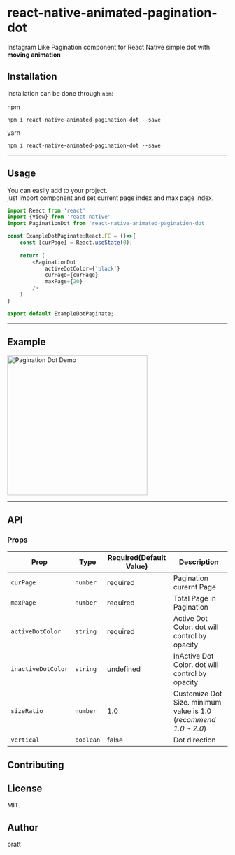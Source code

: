 react-native-animated-pagination-dot
=============

Instagram Like Pagination component for React Native simple dot with **moving animation** 

## Installation

Installation can be done through `npm`:

npm
```shell
npm i react-native-animated-pagination-dot --save
```
yarn
```shell
npm i react-native-animated-pagination-dot --save
```

-----
## Usage
You can easily add to your project.<br/>
just import component and set current page index and max page index.
```js
import React from 'react'
import {View} from 'react-native'
import PaginationDot from 'react-native-animated-pagination-dot'

const ExampleDotPaginate:React.FC = ()=>{
    const [curPage] = React.useState(0);
    
    return (
        <PaginationDot
            activeDotColor={'black'}
            curPage={curPage}
            maxPage={20}
        />
    )
}

export default ExampleDotPaginate;
```

-----
## Example

<img src="https://user-images.githubusercontent.com/4319422/189922878-7172d48c-8307-47ac-806a-6255f7bd6d3b.gif" alt="Pagination Dot Demo" width="320"/>

-----
## API

### Props

| **Prop**           | **Type**                    | **Required(Default Value)** | **Description**                                                |
|--------------------| ----------------------------|----------------------------|----------------------------------------------------------------|
| `curPage`          | `number`                    | required                   | Pagination curernt Page                                        |
| `maxPage`          | `number`                    | required                   | Total Page in Pagination                                       |
| `activeDotColor`   | `string`                    | required                   | Active Dot Color. dot will control by opacity                  |
| `inactiveDotColor` | `string`                    | undefined                  | InActive Dot Color. dot will control by opacity                |
| `sizeRatio`        | `number`                    | 1.0                        | Customize Dot Size. minimum value is 1.0 (*recommend 1.0 ~ 2.0*) |
| `vertical`         | `boolean`                   | false                      | Dot direction                                                  |

## Contributing


## License

MIT.

## Author

pratt
